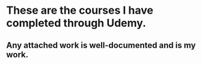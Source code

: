 # These are the courses I have completed through Udemy.

## Any attached work is well-documented and is my work.
